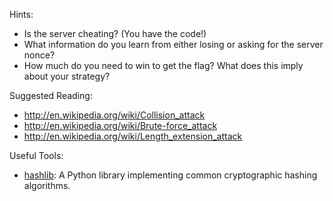 Hints:

* Is the server cheating? (You have the code!)
* What information do you learn from either losing or asking for the server nonce?
* How much do you need to win to get the flag? What does this imply about your strategy?

Suggested Reading:

* <http://en.wikipedia.org/wiki/Collision_attack>
* <http://en.wikipedia.org/wiki/Brute-force_attack>
* <http://en.wikipedia.org/wiki/Length_extension_attack>

Useful Tools:

* [hashlib](https://docs.python.org/2/library/hashlib.html): A Python library implementing common cryptographic hashing algorithms.